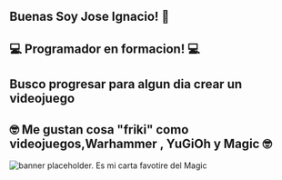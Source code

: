 ## Buenas Soy Jose Ignacio! 👋
## 💻 Programador en formacion! 💻
## Busco progresar para algun dia crear un videojuego
## 🤓 Me gustan cosa "friki" como videojuegos,Warhammer , YuGiOh y Magic 🤓
![banner placeholder. Es mi carta favotire del Magic](https://i0.wp.com/mtgazone.com/wp-content/uploads/2020/11/Hydroid-Krasis.jpg?fit=1024%2C576&ssl=1)

<!--
**NeonArchon/NeonArchon** is a ✨ _special_ ✨ repository because its `README.md` (this file) appears on your GitHub profile.

Here are some ideas to get you started:

- 🔭 I’m currently working on ...
- 🌱 I’m currently learning ...
- 👯 I’m looking to collaborate on ...
- 🤔 I’m looking for help with ...
- 💬 Ask me about ...
- 📫 How to reach me: ...
- 😄 Pronouns: ...
- ⚡ Fun fact: ...
-->
